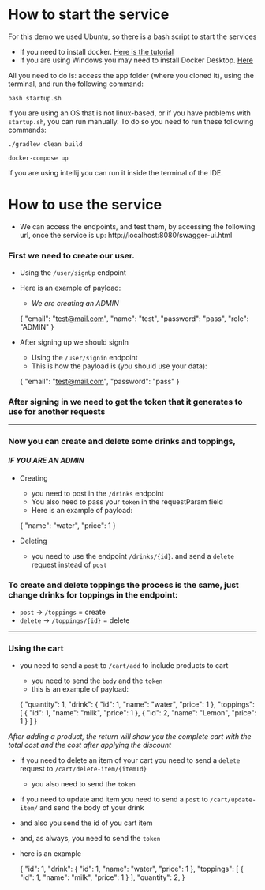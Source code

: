 # How to start the service

For this demo we used Ubuntu, so there is a bash script to start the services

- If you need to install docker. [Here is the tutorial](https://docs.docker.com/engine/install/ubuntu/)
- If you are using Windows you may need to install Docker Desktop. [Here](https://docs.docker.com/desktop/windows/install/)

All you need to do is: access the app folder (where you cloned it), using the terminal, and run the following command:

    bash startup.sh

if you are using an OS that is not linux-based, or if you have problems with `startup.sh`, 
you can run manually. To do so you need to run these following commands:

    ./gradlew clean build

    docker-compose up
    
if you are using intellij you can run it inside the terminal of the IDE.

# How to use the service

- We can access the endpoints, and test them, by accessing the following url, once the service is up:
  http://localhost:8080/swagger-ui.html


### First we need to create our user.
- Using the `/user/signUp` endpoint
- Here is an example of payload:
    - *We are creating an ADMIN*


    {
        "email": "test@mail.com",
        "name": "test",
        "password": "pass",
        "role": "ADMIN"
    }

- After signing up we should signIn
    - Using the `/user/signin` endpoint
    - This is how the payload is (you should use your data):


    {
      "email": "test@mail.com",
      "password": "pass"
    }

### After signing in we need to get the token that it generates to use for another requests

 ---

### Now you can create and delete some drinks and toppings,
#### *IF YOU ARE AN ADMIN*
- Creating
    - you need to post in the `/drinks` endpoint
    - You also need to pass your `token` in the requestParam field
    - Here is an example of payload:


    {
      "name": "water",
      "price": 1
    }

- Deleting
    - you need to use the endpoint `/drinks/{id}`.
      and send a `delete` request instead of `post`


### To create and delete toppings the process is the same, just change drinks for toppings in the endpoint:
- `post` -> `/toppings` = create
- `delete` -> `/toppings/{id}` = delete
---
### Using the cart

- you need to send a `post` to `/cart/add` to include products to cart
    - you need to send the `body` and the `token`
    - this is an example of payload:


    {
      "quantity": 1,
      "drink": {
        "id": 1,
        "name": "water",
        "price": 1
      },
      "toppings": [
        {
          "id": 1,
          "name": "milk",
          "price": 1
        },
        {
          "id": 2,
          "name": "Lemon",
          "price": 1
        }
      ]
    } 


*After adding a product, the return will show you the complete cart with the total cost
and the cost after applying the discount*


- If you need to delete an item of your cart you need to send a `delete`
  request to `/cart/delete-item/{itemId}`
    - you also need to send the `token`

- If you need to update and item you need to send a `post`
  to `/cart/update-item/` and send the body of your drink
- and also you send the id of you cart item
- and, as always, you need to send the `token`
- here is an example


    {
      "id": 1,
      "drink": {
        "id": 1,
        "name": "water",
        "price": 1
      },
      "toppings": [
        {
        "id": 1,
        "name": "milk",
        "price": 1
        }
      ],
      "quantity": 2,
    }